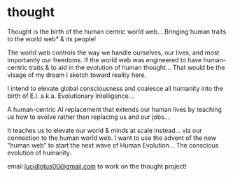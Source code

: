 # thought
Thought is the birth of the human centric world web... 
Bringing human traits to the world web⁴ & its people!

The world web controls the way we handle ourselves, our lives, and most importantly our freedoms.
If the world web was engineered to have human-centric traits & to aid in the evolution of human thought...
That would be the visage of my dream I sketch toward reality here.

I intend to elevate global consciousness and coalesce all humanity into the birth of E.I.
a.k.a.
Evolutionary Intelligence...

A human-centric AI replacement that extends our human lives by teaching us how to evolve rather than replacing us and our jobs...

It teaches us to elevate our world & minds at scale instead... 
via our connection to the human world web.
I want to use the advent of the new "human web" to start the next wave of Human Evolution...
The conscious evolution of humanity.

email lucidlotus00@gmail.com to work on the thought project!
